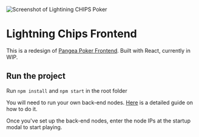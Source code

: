 ![Screenshot of Lightining CHIPS Poker](https://norbert.dev/chips_poker@2x.jpg)

# Lightning Chips Frontend

This is a redesign of [Pangea Poker Frontend](https://github.com/sg777/pangea-poker-frontend). Built with React, currently in WIP.

## Run the project

Run `npm install` and `npm start` in the root folder

You will need to run your own back-end nodes. [Here](https://github.com/NOCTLJRNE/CHIPS-tuto/blob/master/README.md) is a detailed guide on how to do it.

Once you've set up the back-end nodes, enter the node IPs at the startup modal to start playing.
